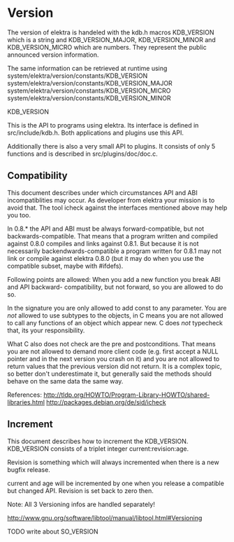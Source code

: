 # Version #

The version of elektra is handeled with the kdb.h macros
KDB_VERSION which is a string and KDB_VERSION_MAJOR,
KDB_VERSION_MINOR and KDB_VERSION_MICRO which are
numbers. They represent the public announced version
information.

The same information can be retrieved at runtime using
	system/elektra/version/constants/KDB_VERSION
	system/elektra/version/constants/KDB_VERSION_MAJOR
	system/elektra/version/constants/KDB_VERSION_MICRO
	system/elektra/version/constants/KDB_VERSION_MINOR


KDB_VERSION

This is the API to programs using elektra. Its interface
is defined in src/include/kdb.h.
Both applications and plugins use this API.

Additionally there is also a very small API
to plugins. It consists of only 5 functions
and is described in src/plugins/doc/doc.c.


## Compatibility ##

This document describes under which circumstances API
and ABI incompatiblities may occur. As developer from
elektra your mission is to avoid that.
The tool icheck against the interfaces mentioned
above may help you too.

In 0.8.* the API and ABI must be always forward-compatible,
but not backwards-compatible.
That means that a program written and compiled against 0.8.0
compiles and links against 0.8.1. But because it is
not necessarily backendwards-compatible a program written
for 0.8.1 may not link or compile against elektra 0.8.0
(but it may do when you use the compatible subset, maybe
with #ifdefs).

Following points are allowed:
When you add a new function you break ABI and API backward-
compatibility, but not forward, so you are allowed to do so.

In the signature you are only allowed to add const to
any parameter. You are *not* allowed to use subtypes to
the objects, in C means you are not allowed to call any
functions of an object which appear new. C does *not*
typecheck that, its your responsibility.

What C also does not check are the pre and postconditions.
That means you are not allowed to demand more client code
(e.g. first accept a NULL pointer and in the next version
 you crash on it) and you are not allowed to return
values that the previous version did not return. It is
a complex topic, so better don't underestimate it, but
generally said the methods should behave on the same data
the same way.

References:
http://tldp.org/HOWTO/Program-Library-HOWTO/shared-libraries.html
http://packages.debian.org/de/sid/icheck


## Increment ##

This document describes how to increment the KDB_VERSION.
KDB_VERSION consists of a triplet integer current:revision:age.

Revision is something which will always incremented when there
is a new bugfix release.

current and age will be incremented by one when you release
a compatible but changed API. Revision is set back to zero then.

Note: All 3 Versioning infos are handled separately!

http://www.gnu.org/software/libtool/manual/libtool.html#Versioning


TODO write about SO_VERSION

